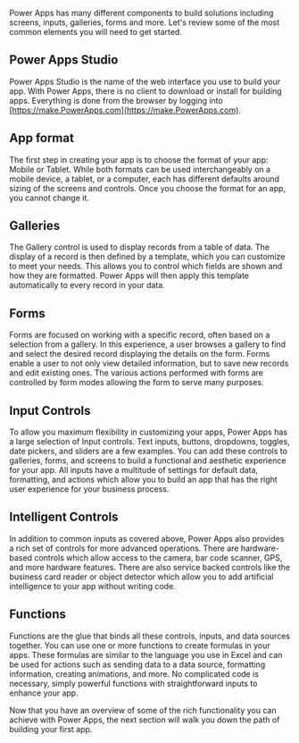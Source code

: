 Power Apps has many different components to build solutions including screens, inputs, galleries, forms and more. Let's review some of the most common elements you will need to get started. 

## Power Apps Studio
Power Apps Studio is the name of the web interface you use to build your app. With Power Apps, there is no client to download or install for building apps. Everything is done from the browser by logging into [https://make.PowerApps.com](https://make.PowerApps.com).  

## App format
The first step in creating your app is to choose the format of your app: Mobile or Tablet. While both formats can be used interchangeably on a mobile device, a tablet, or a computer, each has different defaults around sizing of the screens and controls. Once you choose the format for an app, you cannot change it. 

## Galleries
The Gallery control is used to display records from a table of data. The display of a record is then defined by a template, which you can customize to meet your needs. This allows you to control which fields are shown and how they are formatted. Power Apps will then apply this template automatically to every record in your data. 

## Forms
Forms are focused on working with a specific record, often based on a selection from a gallery. In this experience, a user browses a gallery to find and select the desired record displaying the details on the form. Forms enable a user to not only view detailed information, but to save new records and edit existing ones.  The various actions performed with forms are controlled by form modes allowing the form to serve many purposes.

## Input Controls
To allow you maximum flexibility in customizing your apps, Power Apps has a large selection of Input controls. Text inputs, buttons, dropdowns, toggles, date pickers, and sliders are a few examples. You can add these controls to galleries, forms, and screens to build a functional and aesthetic experience for your app. All inputs have a multitude of settings for default data, formatting, and actions which allow you to build an app that has the right user experience for your business process.

## Intelligent Controls
In addition to common inputs as covered above, Power Apps also provides a rich set of controls for more advanced operations. There are hardware-based controls which allow access to the camera, bar code scanner, GPS, and more hardware features. There are also service backed controls like the business card reader or object detector which allow you to add artificial intelligence to your app without writing code.

## Functions
Functions are the glue that binds all these controls, inputs, and data sources together. You can use one or more functions to create formulas in your apps. These formulas are similar to the language you use in Excel and can be used for actions such as sending data to a data source, formatting information, creating animations, and more. No complicated code is necessary, simply powerful functions with straightforward inputs to enhance your app. 

Now that you have an overview of some of the rich functionality you can achieve with Power Apps, the next section will walk you down the path of building your first app. 
